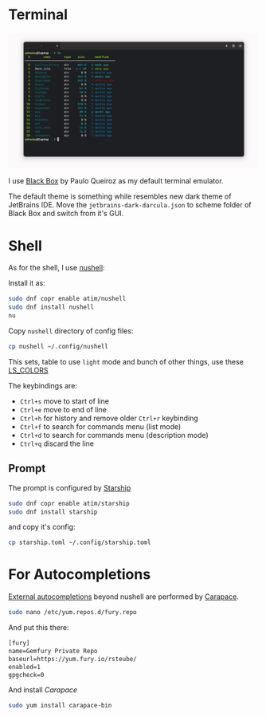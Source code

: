 # Terminal

![Black Box](/images/blackbox.png)

I use [Black Box](https://gitlab.gnome.org/raggesilver/blackbox) by Paulo Queiroz as my default terminal emulator.

The default theme is something while resembles new dark theme of JetBrains IDE. Move the `jetbrains-dark-darcula.json` to scheme folder of Black Box and switch from it's GUI.

# Shell
As for the shell, I use [nushell](https://github.com/nushell/nushell/):

Install it as: 

```bash
sudo dnf copr enable atim/nushell
sudo dnf install nushell
nu
```

Copy `nushell` directory of config files:

```bash
cp nushell ~/.config/nushell
```

This sets, table to use `light` mode and bunch of other things, use these [LS_COLORS](https://github.com/trapd00r/LS_COLORS/blob/master/lscolors.sh) 

The keybindings are:

- `Ctrl+s` move to start of line
- `Ctrl+e` move to end of line
- `Ctrl+h` for history and remove older `Ctrl+r` keybinding
- `Ctrl+f` to search for commands menu (list mode)
- `Ctrl+d` to search for commands menu (description mode)
- `Ctrl+q` discard the line

## Prompt 
The prompt is configured by [Starship](https://github.com/starship/starship)

```bash
sudo dnf copr enable atim/starship
sudo dnf install starship
```

and copy it's config:

```bash
cp starship.toml ~/.config/starship.toml
```

# For Autocompletions
[External autocompletions](https://www.nushell.sh/book/custom_completions.html#external-completions) beyond nushell are performed by [Carapace](https://github.com/rsteube/carapace-bin).

```bash
sudo nano /etc/yum.repos.d/fury.repo
```

And put this there:

```
[fury]
name=Gemfury Private Repo
baseurl=https://yum.fury.io/rsteube/
enabled=1
gpgcheck=0
```

And install *Carapace*
```bash
sudo yum install carapace-bin
```
